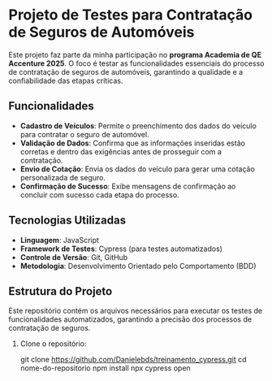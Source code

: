 # Projeto de Testes para Contratação de Seguros de Automóveis

Este projeto faz parte da minha participação no **programa Academia de QE Accenture 2025**. O foco é testar as funcionalidades essenciais do processo de contratação de seguros de automóveis, garantindo a qualidade e a confiabilidade das etapas críticas.

## Funcionalidades

- **Cadastro de Veículos**: Permite o preenchimento dos dados do veículo para contratar o seguro de automóvel.
- **Validação de Dados**: Confirma que as informações inseridas estão corretas e dentro das exigências antes de prosseguir com a contratação.
- **Envio de Cotação**: Envia os dados do veículo para gerar uma cotação personalizada de seguro.
- **Confirmação de Sucesso**: Exibe mensagens de confirmação ao concluir com sucesso cada etapa do processo.

## Tecnologias Utilizadas

- **Linguagem**: JavaScript
- **Framework de Testes**: Cypress (para testes automatizados)
- **Controle de Versão**: Git, GitHub
- **Metodologia**: Desenvolvimento Orientado pelo Comportamento (BDD)

## Estrutura do Projeto

Este repositório contém os arquivos necessários para executar os testes de funcionalidades automatizados, garantindo a precisão dos processos de contratação de seguros.

1. Clone o repositório:

   git clone https://github.com/Danielebds/treinamento_cypress.git
   cd nome-do-repositorio
   npm install
   npx cypress open
